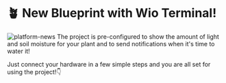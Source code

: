 # 🪴 New Blueprint with Wio Terminal!
![platform-news](https://github.com/blynkkk/news/assets/120122081/f8ce8840-b4e2-4fa7-ab72-a000b8dd5cbe)
The project is pre-configured to show the amount of light and soil moisture for your plant and to send notifications when it's time to water it!

Just connect your hardware in a few simple steps and you are all set for using the project!👇
